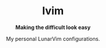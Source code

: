 <h1 align="center">lvim</h1>

<p align="center"><b>Making the difficult look easy</b></p>
<p align="center">My personal LunarVim configurations.</p>
